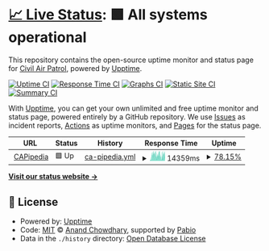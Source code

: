# [📈 Live Status](https://civilairpatrol.github.io/capipedia-uptime): <!--live status--> **🟩 All systems operational**

This repository contains the open-source uptime monitor and status page for [Civil Air Patrol](https://www.gocivilairpatrol.com), powered by [Upptime](https://github.com/upptime/upptime).

[![Uptime CI](https://github.com/civilairpatrol/capipedia-uptime/workflows/Uptime%20CI/badge.svg)](https://github.com/civilairpatrol/capipedia-uptime/actions?query=workflow%3A%22Uptime+CI%22)
[![Response Time CI](https://github.com/civilairpatrol/capipedia-uptime/workflows/Response%20Time%20CI/badge.svg)](https://github.com/civilairpatrol/capipedia-uptime/actions?query=workflow%3A%22Response+Time+CI%22)
[![Graphs CI](https://github.com/civilairpatrol/capipedia-uptime/workflows/Graphs%20CI/badge.svg)](https://github.com/civilairpatrol/capipedia-uptime/actions?query=workflow%3A%22Graphs+CI%22)
[![Static Site CI](https://github.com/civilairpatrol/capipedia-uptime/workflows/Static%20Site%20CI/badge.svg)](https://github.com/civilairpatrol/capipedia-uptime/actions?query=workflow%3A%22Static+Site+CI%22)
[![Summary CI](https://github.com/civilairpatrol/capipedia-uptime/workflows/Summary%20CI/badge.svg)](https://github.com/civilairpatrol/capipedia-uptime/actions?query=workflow%3A%22Summary+CI%22)

With [Upptime](https://upptime.js.org), you can get your own unlimited and free uptime monitor and status page, powered entirely by a GitHub repository. We use [Issues](https://github.com/civilairpatrol/capipedia-uptime/issues) as incident reports, [Actions](https://github.com/civilairpatrol/capipedia-uptime/actions) as uptime monitors, and [Pages](https://civilairpatrol.github.io/capipedia-uptime) for the status page.

<!--start: status pages-->
<!-- This summary is generated by Upptime (https://github.com/upptime/upptime) -->
<!-- Do not edit this manually, your changes will be overwritten -->
<!-- prettier-ignore -->
| URL | Status | History | Response Time | Uptime |
| --- | ------ | ------- | ------------- | ------ |
| <img alt="" src="https://icons.duckduckgo.com/ip3/capipedia.cap.gov.ico" height="13"> [CAPipedia](https://capipedia.cap.gov) | 🟩 Up | [ca-pipedia.yml](https://github.com/civilairpatrol/capipedia-uptime/commits/HEAD/history/ca-pipedia.yml) | <details><summary><img alt="Response time graph" src="./graphs/ca-pipedia/response-time-week.png" height="20"> 14359ms</summary><br><a href="https://civilairpatrol.github.io/capipedia-uptime/history/ca-pipedia"><img alt="Response time 7829" src="https://img.shields.io/endpoint?url=https%3A%2F%2Fraw.githubusercontent.com%2Fcivilairpatrol%2Fcapipedia-uptime%2FHEAD%2Fapi%2Fca-pipedia%2Fresponse-time.json"></a><br><a href="https://civilairpatrol.github.io/capipedia-uptime/history/ca-pipedia"><img alt="24-hour response time 13882" src="https://img.shields.io/endpoint?url=https%3A%2F%2Fraw.githubusercontent.com%2Fcivilairpatrol%2Fcapipedia-uptime%2FHEAD%2Fapi%2Fca-pipedia%2Fresponse-time-day.json"></a><br><a href="https://civilairpatrol.github.io/capipedia-uptime/history/ca-pipedia"><img alt="7-day response time 14359" src="https://img.shields.io/endpoint?url=https%3A%2F%2Fraw.githubusercontent.com%2Fcivilairpatrol%2Fcapipedia-uptime%2FHEAD%2Fapi%2Fca-pipedia%2Fresponse-time-week.json"></a><br><a href="https://civilairpatrol.github.io/capipedia-uptime/history/ca-pipedia"><img alt="30-day response time 12850" src="https://img.shields.io/endpoint?url=https%3A%2F%2Fraw.githubusercontent.com%2Fcivilairpatrol%2Fcapipedia-uptime%2FHEAD%2Fapi%2Fca-pipedia%2Fresponse-time-month.json"></a><br><a href="https://civilairpatrol.github.io/capipedia-uptime/history/ca-pipedia"><img alt="1-year response time 8794" src="https://img.shields.io/endpoint?url=https%3A%2F%2Fraw.githubusercontent.com%2Fcivilairpatrol%2Fcapipedia-uptime%2FHEAD%2Fapi%2Fca-pipedia%2Fresponse-time-year.json"></a></details> | <details><summary><a href="https://civilairpatrol.github.io/capipedia-uptime/history/ca-pipedia">78.15%</a></summary><a href="https://civilairpatrol.github.io/capipedia-uptime/history/ca-pipedia"><img alt="All-time uptime 99.49%" src="https://img.shields.io/endpoint?url=https%3A%2F%2Fraw.githubusercontent.com%2Fcivilairpatrol%2Fcapipedia-uptime%2FHEAD%2Fapi%2Fca-pipedia%2Fuptime.json"></a><br><a href="https://civilairpatrol.github.io/capipedia-uptime/history/ca-pipedia"><img alt="24-hour uptime 53.39%" src="https://img.shields.io/endpoint?url=https%3A%2F%2Fraw.githubusercontent.com%2Fcivilairpatrol%2Fcapipedia-uptime%2FHEAD%2Fapi%2Fca-pipedia%2Fuptime-day.json"></a><br><a href="https://civilairpatrol.github.io/capipedia-uptime/history/ca-pipedia"><img alt="7-day uptime 78.15%" src="https://img.shields.io/endpoint?url=https%3A%2F%2Fraw.githubusercontent.com%2Fcivilairpatrol%2Fcapipedia-uptime%2FHEAD%2Fapi%2Fca-pipedia%2Fuptime-week.json"></a><br><a href="https://civilairpatrol.github.io/capipedia-uptime/history/ca-pipedia"><img alt="30-day uptime 90.01%" src="https://img.shields.io/endpoint?url=https%3A%2F%2Fraw.githubusercontent.com%2Fcivilairpatrol%2Fcapipedia-uptime%2FHEAD%2Fapi%2Fca-pipedia%2Fuptime-month.json"></a><br><a href="https://civilairpatrol.github.io/capipedia-uptime/history/ca-pipedia"><img alt="1-year uptime 99.17%" src="https://img.shields.io/endpoint?url=https%3A%2F%2Fraw.githubusercontent.com%2Fcivilairpatrol%2Fcapipedia-uptime%2FHEAD%2Fapi%2Fca-pipedia%2Fuptime-year.json"></a></details>

<!--end: status pages-->

[**Visit our status website →**](https://civilairpatrol.github.io/capipedia-uptime)

## 📄 License

- Powered by: [Upptime](https://github.com/upptime/upptime)
- Code: [MIT](./LICENSE) © [Anand Chowdhary](https://anandchowdhary.com), supported by [Pabio](https://pabio.com)
- Data in the `./history` directory: [Open Database License](https://opendatacommons.org/licenses/odbl/1-0/)
